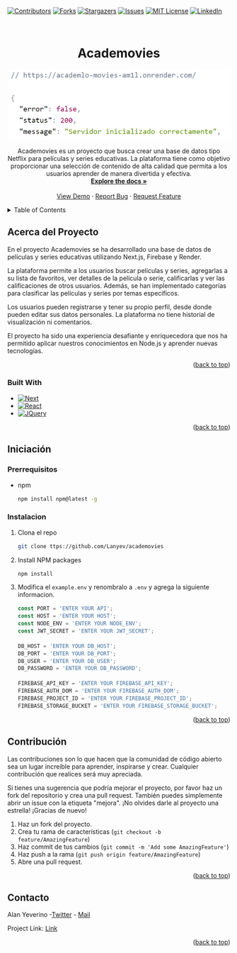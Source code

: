 <!-- Improved compatibility of back to top link: See: https://github.com/othneildrew/Best-README-Template/pull/73 -->

<a name="readme-top"></a>

<!--
*** Thanks for checking out the Best-README-Template. If you have a suggestion
*** that would make this better, please fork the repo and create a pull request
*** or simply open an issue with the tag "enhancement".
*** Don't forget to give the project a star!
*** Thanks again! Now go create something AMAZING! :D
-->

<!-- PROJECT SHIELDS -->
<!--
*** I'm using markdown "reference style" links for readability.
*** Reference links are enclosed in brackets [ ] instead of parentheses ( ).
*** See the bottom of this document for the declaration of the reference variables
*** for contributors-url, forks-url, etc. This is an optional, concise syntax you may use.
*** https://www.markdownguide.org/basic-syntax/#reference-style-links
-->

[![Contributors][contributors-shield]][contributors-url]
[![Forks][forks-shield]][forks-url]
[![Stargazers][stars-shield]][stars-url]
[![Issues][issues-shield]][issues-url]
[![MIT License][license-shield]][license-url]
[![LinkedIn][linkedin-shield]][linkedin-url]

<!-- PROJECT LOGO -->
<br />
<div align="center">

<h1 align="center">Academovies</h1>
  <a href="ttps://github.com/Lanyev/academovies">
    <img src="src/public/Ss.png" alt="Logo">
  </a>

  <p align="center">
   Academovies es un proyecto que busca crear una base de datos tipo Netflix para películas y series educativas. La plataforma tiene como objetivo proporcionar una selección de contenido de alta calidad que permita a los usuarios aprender de manera divertida y efectiva.
    <br />
    <a href="https://github.com/Lanyev/academovies"><strong>Explore the docs »</strong></a>
    <br />
    <br />
    <a href="https://academlo-movies-am1l.onrender.com">View Demo</a>
    ·
    <a href="https://github.com/Lanyev/academovies/issues">Report Bug</a>
    ·
    <a href="https://github.com/Lanyev/academovies/issues">Request Feature</a>
  </p>
</div>

<!-- TABLE OF CONTENTS -->
<details>
  <summary>Table of Contents</summary>
  <ol>
    <li>
      <a href="#about-the-project">About The Project</a>
      <ul>
        <li><a href="#built-with">Built With</a></li>
      </ul>
    </li>
    <li>
      <a href="#getting-started">Getting Started</a>
      <ul>
        <li><a href="#prerequisites">Prerequisites</a></li>
        <li><a href="#installation">Installation</a></li>
      </ul>
    </li>
    <li><a href="#usage">Usage</a></li>
    <li><a href="#roadmap">Roadmap</a></li>
    <li><a href="#contributing">Contributing</a></li>
    <li><a href="#license">License</a></li>
    <li><a href="#contact">Contact</a></li>
    <li><a href="#acknowledgments">Acknowledgments</a></li>
  </ol>
</details>

<!-- ABOUT THE PROJECT -->

## Acerca del Proyecto

En el proyecto Academovies se ha desarrollado una base de datos de películas y series educativas utilizando Next.js, Firebase y Render.

La plataforma permite a los usuarios buscar películas y series, agregarlas a su lista de favoritos, ver detalles de la película o serie, calificarlas y ver las calificaciones de otros usuarios. Además, se han implementado categorías para clasificar las películas y series por temas específicos.

Los usuarios pueden registrarse y tener su propio perfil, desde donde pueden editar sus datos personales. La plataforma no tiene historial de visualización ni comentarios.

El proyecto ha sido una experiencia desafiante y enriquecedora que nos ha permitido aplicar nuestros conocimientos en Node.js y aprender nuevas tecnologías.

<p align="right">(<a href="#readme-top">back to top</a>)</p>

### Built With

- [![Next][next.js]][next-url]
- [![React][react.js]][react-url]
- [![JQuery][jquery.com]][jquery-url]

<p align="right">(<a href="#readme-top">back to top</a>)</p>

<!-- GETTING STARTED -->

## Iniciación

### Prerrequisitos

- npm
  ```sh
  npm install npm@latest -g
  ```

### Instalacion

1. Clona el repo
   ```sh
   git clone ttps://github.com/Lanyev/academovies
   ```
2. Install NPM packages
   ```sh
   npm install
   ```
3. Modifica el `example.env` y renombralo a `.env` y agrega la siguiente informacion.

   ```js
   const PORT = 'ENTER YOUR API';
   const HOST = 'ENTER YOUR HOST';
   const NODE_ENV = 'ENTER YOUR NODE_ENV';
   const JWT_SECRET = 'ENTER YOUR JWT_SECRET';

   DB_HOST = 'ENTER YOUR DB_HOST';
   DB_PORT = 'ENTER YOUR DB_PORT';
   DB_USER = 'ENTER YOUR DB_USER';
   DB_PASSWORD = 'ENTER YOUR DB_PASSWORD';

   FIREBASE_API_KEY = 'ENTER YOUR FIREBASE_API_KEY';
   FIREBASE_AUTH_DOM = 'ENTER YOUR FIREBASE_AUTH_DOM';
   FIREBASE_PROJECT_ID = 'ENTER YOUR FIREBASE_PROJECT_ID';
   FIREBASE_STORAGE_BUCKET = 'ENTER YOUR FIREBASE_STORAGE_BUCKET';
   ```

<p align="right">(<a href="#readme-top">back to top</a>)</p>

<!-- USAGE EXAMPLES -->

<!-- CONTRIBUTING -->

## Contribución

Las contribuciones son lo que hacen que la comunidad de código abierto sea un lugar increíble para aprender, inspirarse y crear. Cualquier contribución que realices será muy apreciada.

Si tienes una sugerencia que podría mejorar el proyecto, por favor haz un fork del repositorio y crea una pull request. También puedes simplemente abrir un issue con la etiqueta "mejora".
¡No olvides darle al proyecto una estrella! ¡Gracias de nuevo!

1. Haz un fork del proyecto.
2. Crea tu rama de características (`git checkout -b feature/AmazingFeature`)
3. Haz commit de tus cambios (`git commit -m 'Add some AmazingFeature'`)
4. Haz push a la rama (`git push origin feature/AmazingFeature`)
5. Abre una pull request.

<p align="right">(<a href="#readme-top">back to top</a>)</p>

<!-- CONTACT -->

## Contacto

Alan Yeverino -[Twitter](https://twitter.com/Lanyev) - [Mail](yeverinoalan@gmail.com)

Project Link: [Link](https://github.com/Lanyev/academovies)

<p align="right">(<a href="#readme-top">back to top</a>)</p>

<!-- MARKDOWN LINKS & IMAGES -->
<!-- https://www.markdownguide.org/basic-syntax/#reference-style-links -->

[contributors-shield]: https://img.shields.io/github/contributors/github_username/repo_name.svg?style=for-the-badge
[contributors-url]: https://github.com/github_username/repo_name/graphs/contributors
[forks-shield]: https://img.shields.io/github/forks/github_username/repo_name.svg?style=for-the-badge
[forks-url]: https://github.com/github_username/repo_name/network/members
[stars-shield]: https://img.shields.io/github/stars/github_username/repo_name.svg?style=for-the-badge
[stars-url]: https://github.com/github_username/repo_name/stargazers
[issues-shield]: https://img.shields.io/github/issues/github_username/repo_name.svg?style=for-the-badge
[issues-url]: https://github.com/github_username/repo_name/issues
[license-shield]: https://img.shields.io/github/license/github_username/repo_name.svg?style=for-the-badge
[license-url]: https://github.com/github_username/repo_name/blob/master/LICENSE.txt
[linkedin-shield]: https://img.shields.io/badge/-LinkedIn-black.svg?style=for-the-badge&logo=linkedin&colorB=555
[linkedin-url]: https://linkedin.com/in/lanyev
[product-screenshot]: images/screenshot.png
[next.js]: https://img.shields.io/badge/next.js-000000?style=for-the-badge&logo=nextdotjs&logoColor=white
[next-url]: https://nextjs.org/
[react.js]: https://img.shields.io/badge/React-20232A?style=for-the-badge&logo=react&logoColor=61DAFB
[react-url]: https://reactjs.org/
[vue.js]: https://img.shields.io/badge/Vue.js-35495E?style=for-the-badge&logo=vuedotjs&logoColor=4FC08D
[vue-url]: https://vuejs.org/
[angular.io]: https://img.shields.io/badge/Angular-DD0031?style=for-the-badge&logo=angular&logoColor=white
[angular-url]: https://angular.io/
[svelte.dev]: https://img.shields.io/badge/Svelte-4A4A55?style=for-the-badge&logo=svelte&logoColor=FF3E00
[svelte-url]: https://svelte.dev/
[laravel.com]: https://img.shields.io/badge/Laravel-FF2D20?style=for-the-badge&logo=laravel&logoColor=white
[laravel-url]: https://laravel.com
[bootstrap.com]: https://img.shields.io/badge/Bootstrap-563D7C?style=for-the-badge&logo=bootstrap&logoColor=white
[bootstrap-url]: https://getbootstrap.com
[jquery.com]: https://img.shields.io/badge/jQuery-0769AD?style=for-the-badge&logo=jquery&logoColor=white
[jquery-url]: https://jquery.com
